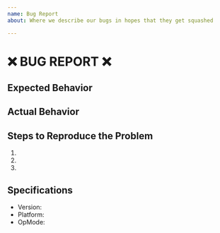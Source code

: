 ```yaml
---
name: Bug Report
about: Where we describe our bugs in hopes that they get squashed

---
```


# :x: BUG REPORT :x:

## Expected Behavior


## Actual Behavior


## Steps to Reproduce the Problem

  1.
  1.
  1.

## Specifications

  - Version:
  - Platform:
  - OpMode:
